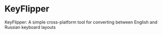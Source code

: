 # KeyFlipper
KeyFlipper: A simple cross-platform tool for converting between English and Russian keyboard layouts
